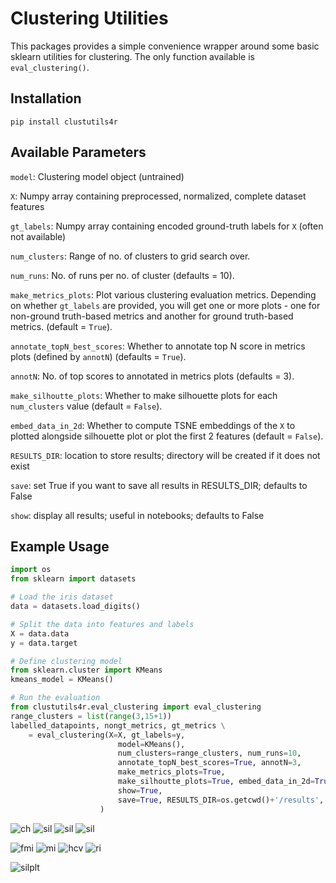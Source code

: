# Clustering Utilities

This packages provides a simple convenience wrapper around some basic sklearn utilities for clustering. The only function available is `eval_clustering()`.

## Installation
`pip install clustutils4r`

## Available Parameters

`model`: Clustering model object (untrained)

`X`: Numpy array containing preprocessed, normalized, complete dataset features

`gt_labels`: Numpy array containing encoded ground-truth labels for `X` (often not available)

`num_clusters`: Range of no. of clusters to grid search over.

`num_runs`: No. of runs per no. of cluster (defaults = 10).

`make_metrics_plots`: Plot various clustering evaluation metrics. Depending on whether `gt_labels` are provided, you will get one or more plots - one for non-ground truth-based metrics and another for ground truth-based metrics. (default = `True`).

`annotate_topN_best_scores`: Whether to annotate top N score in metrics plots (defined by `annotN`) (defaults = `True`).

`annotN`: No. of top scores to annotated in metrics plots (defaults = 3).

`make_silhoutte_plots`: Whether to make silhouette plots for each `num_clusters` value (default = `False`).

`embed_data_in_2d`: Whether to compute TSNE embeddings of the `X` to plotted alongside silhouette plot or plot the first 2 features (default = `False`).

`RESULTS_DIR`: location to store results; directory will be created if it does not exist

`save`: set True if you want to save all results in RESULTS_DIR; defaults to False

`show`: display all results; useful in notebooks; defaults to False

## Example Usage
```python
import os
from sklearn import datasets

# Load the iris dataset
data = datasets.load_digits()

# Split the data into features and labels
X = data.data
y = data.target

# Define clustering model
from sklearn.cluster import KMeans
kmeans_model = KMeans()

# Run the evaluation
from clustutils4r.eval_clustering import eval_clustering
range_clusters = list(range(3,15+1))
labelled_datapoints, nongt_metrics, gt_metrics \
    = eval_clustering(X=X, gt_labels=y,
                        model=KMeans(),
                        num_clusters=range_clusters, num_runs=10,
                        annotate_topN_best_scores=True, annotN=3,
                        make_metrics_plots=True,
                        make_silhoutte_plots=True, embed_data_in_2d=True,
                        show=True, 
                        save=True, RESULTS_DIR=os.getcwd()+'/results',
                    )

```

![ch](tests/example_clustering/results/nongt_metrics_plots/cal_har.png)
![sil](tests/example_clustering/results/nongt_metrics_plots/dav_bou.png)
![sil](tests/example_clustering/results/nongt_metrics_plots/hopkn.png)
![sil](tests/example_clustering/results/nongt_metrics_plots/sil.png)

<!-- ![ch](https://github.com/rutujagurav/clustutils4r/blob/main/tests/example_clustering/results/nongt_metrics_plots/cal_har.png)
![sil](https://github.com/rutujagurav/clustutils4r/blob/main/tests/example_clustering/results/nongt_metrics_plots/dav_bou.png)
![sil](https://github.com/rutujagurav/clustutils4r/blob/main/tests/example_clustering/results/nongt_metrics_plots/hopkn.png)
![sil](https://github.com/rutujagurav/clustutils4r/blob/main/tests/example_clustering/results/nongt_metrics_plots/sil.png) -->

![fmi](tests/example_clustering/results/gt_metrics_plots/fmi.png)
![mi](tests/example_clustering/results/gt_metrics_plots/mutual_info.png)
![hcv](tests/example_clustering/results/gt_metrics_plots/hcv.png)
![ri](tests/example_clustering/results/gt_metrics_plots/rand_index.png)

<!-- ![fmi](https://github.com/rutujagurav/clustutils4r/blob/main/tests/example_clustering/results/gt_metrics_plots/fmi.png)
![mi](https://github.com/rutujagurav/clustutils4r/blob/main/tests/example_clustering/results/gt_metrics_plots/mutual_info.png)
![hcv](https://github.com/rutujagurav/clustutils4r/blob/main/tests/example_clustering/results/gt_metrics_plots/hcv.png)
![ri](https://github.com/rutujagurav/clustutils4r/blob/main/tests/example_clustering/results/gt_metrics_plots/rand_index.png) -->

![silplt](tests/example_clustering/results/silhouette_plots/10_silhouette_plot.png)

<!-- ![silplt](https://github.com/rutujagurav/clustutils4r/blob/main/tests/example_clustering/results/silhouette_plots/10_silhouette_plot.png) -->